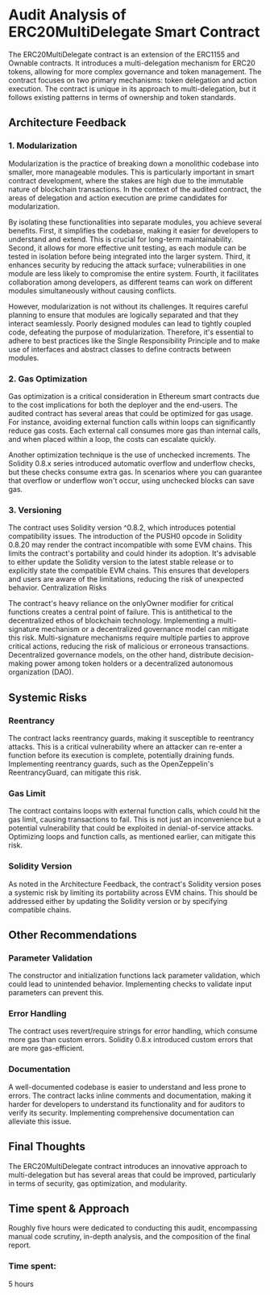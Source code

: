 # Audit Analysis of ERC20MultiDelegate Smart Contract
The ERC20MultiDelegate contract is an extension of the ERC1155 and Ownable contracts. It introduces a multi-delegation mechanism for ERC20 tokens, allowing for more complex governance and token management. The contract focuses on two primary mechanisms: token delegation and action execution. The contract is unique in its approach to multi-delegation, but it follows existing patterns in terms of ownership and token standards.

## Architecture Feedback
### 1. Modularization

Modularization is the practice of breaking down a monolithic codebase into smaller, more manageable modules. This is particularly important in smart contract development, where the stakes are high due to the immutable nature of blockchain transactions. In the context of the audited contract, the areas of delegation and action execution are prime candidates for modularization.

By isolating these functionalities into separate modules, you achieve several benefits. First, it simplifies the codebase, making it easier for developers to understand and extend. This is crucial for long-term maintainability. Second, it allows for more effective unit testing, as each module can be tested in isolation before being integrated into the larger system. Third, it enhances security by reducing the attack surface; vulnerabilities in one module are less likely to compromise the entire system. Fourth, it facilitates collaboration among developers, as different teams can work on different modules simultaneously without causing conflicts.

However, modularization is not without its challenges. It requires careful planning to ensure that modules are logically separated and that they interact seamlessly. Poorly designed modules can lead to tightly coupled code, defeating the purpose of modularization. Therefore, it's essential to adhere to best practices like the Single Responsibility Principle and to make use of interfaces and abstract classes to define contracts between modules.


### 2. Gas Optimization

Gas optimization is a critical consideration in Ethereum smart contracts due to the cost implications for both the deployer and the end-users. The audited contract has several areas that could be optimized for gas usage. For instance, avoiding external function calls within loops can significantly reduce gas costs. Each external call consumes more gas than internal calls, and when placed within a loop, the costs can escalate quickly.

Another optimization technique is the use of unchecked increments. The Solidity 0.8.x series introduced automatic overflow and underflow checks, but these checks consume extra gas. In scenarios where you can guarantee that overflow or underflow won't occur, using unchecked blocks can save gas.


### 3. Versioning

The contract uses Solidity version ^0.8.2, which introduces potential compatibility issues. The introduction of the PUSH0 opcode in Solidity 0.8.20 may render the contract incompatible with some EVM chains. This limits the contract's portability and could hinder its adoption. It's advisable to either update the Solidity version to the latest stable release or to explicitly state the compatible EVM chains. This ensures that developers and users are aware of the limitations, reducing the risk of unexpected behavior.
Centralization Risks

The contract's heavy reliance on the onlyOwner modifier for critical functions creates a central point of failure. This is antithetical to the decentralized ethos of blockchain technology. Implementing a multi-signature mechanism or a decentralized governance model can mitigate this risk. Multi-signature mechanisms require multiple parties to approve critical actions, reducing the risk of malicious or erroneous transactions. Decentralized governance models, on the other hand, distribute decision-making power among token holders or a decentralized autonomous organization (DAO).


## Systemic Risks
### Reentrancy

The contract lacks reentrancy guards, making it susceptible to reentrancy attacks. This is a critical vulnerability where an attacker can re-enter a function before its execution is complete, potentially draining funds. Implementing reentrancy guards, such as the OpenZeppelin's ReentrancyGuard, can mitigate this risk.

### Gas Limit

The contract contains loops with external function calls, which could hit the gas limit, causing transactions to fail. This is not just an inconvenience but a potential vulnerability that could be exploited in denial-of-service attacks. Optimizing loops and function calls, as mentioned earlier, can mitigate this risk.

### Solidity Version

As noted in the Architecture Feedback, the contract's Solidity version poses a systemic risk by limiting its portability across EVM chains. This should be addressed either by updating the Solidity version or by specifying compatible chains.


## Other Recommendations

### Parameter Validation

The constructor and initialization functions lack parameter validation, which could lead to unintended behavior. Implementing checks to validate input parameters can prevent this.

### Error Handling

The contract uses revert/require strings for error handling, which consume more gas than custom errors. Solidity 0.8.x introduced custom errors that are more gas-efficient.

### Documentation

A well-documented codebase is easier to understand and less prone to errors. The contract lacks inline comments and documentation, making it harder for developers to understand its functionality and for auditors to verify its security. Implementing comprehensive documentation can alleviate this issue.


## Final Thoughts

The ERC20MultiDelegate contract introduces an innovative approach to multi-delegation but has several areas that could be improved, particularly in terms of security, gas optimization, and modularity.


## Time spent & Approach
Roughly five hours were dedicated to conducting this audit, encompassing manual code scrutiny, in-depth analysis, and the composition of the final report.


### Time spent:
5 hours
